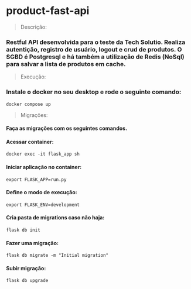 ﻿# product-fast-api

> Descrição:
### Restful API desenvolvida para o teste da Tech Solutio. Realiza autentição, registro de usuário, logout e crud de produtos. O SGBD é Postgresql e há também a utilização de Redis (NoSql) para salvar a lista de produtos em cache.

> Execução:
### Instale o docker no seu desktop e rode o seguinte comando:
~~~
docker compose up
~~~

> Migrações:
#### Faça as migrações com os seguintes comandos.

#### Acessar container:
~~~
docker exec -it flask_app sh
~~~

#### Iniciar aplicação no container:
~~~
export FLASK_APP=run.py
~~~

#### Define o modo de execução:
~~~
export FLASK_ENV=development
~~~

#### Cria pasta de migrations caso não haja:
~~~
flask db init 
~~~

#### Fazer uma migração:
~~~
flask db migrate -m "Initial migration"
~~~

#### Subir migração:
~~~
flask db upgrade
~~~


